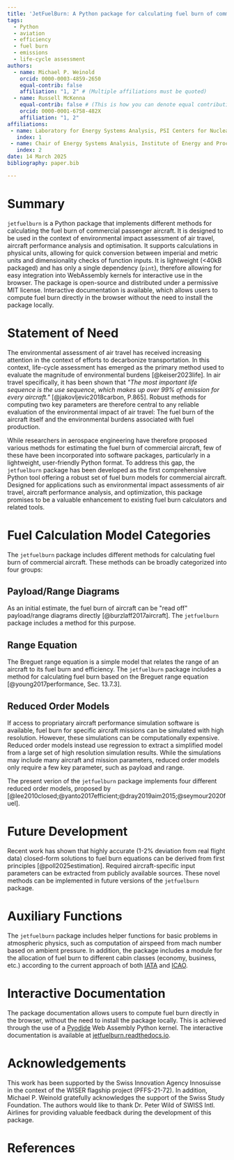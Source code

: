 ```yaml
---
title: 'JetFuelBurn: A Python package for calculating fuel burn of commercial aircraft.'
tags:
  - Python
  - aviation
  - efficiency
  - fuel burn
  - emissions
  - life-cycle assessment
authors:
  - name: Michael P. Weinold
    orcid: 0000-0003-4859-2650
    equal-contrib: false
    affiliation: "1, 2" # (Multiple affiliations must be quoted)
  - name: Russell McKenna
    equal-contrib: false # (This is how you can denote equal contributions between multiple authors)
    orcid: 0000-0001-6758-482X
    affiliation: "1, 2"
affiliations:
 - name: Laboratory for Energy Systems Analysis, PSI Centers for Nuclear Engineering \& Sciences and Energy \& Environmental Sciences, Villigen, Switzerland
   index: 1
 - name: Chair of Energy Systems Analysis, Institute of Energy and Process Engineering, Department of Mechanical and Process Engineering, ETH Zurich, Zurich, Switzerland
   index: 2
date: 14 March 2025
bibliography: paper.bib

---
```


# Summary

`jetfuelburn` is a Python package that implements different methods for calculating the fuel burn of commercial passenger aircraft. It is designed to be used in the context of environmental impact assessment of air travel, aircraft performance analysis and optimisation. It supports calculations in physical units, allowing for quick conversion between imperial and metric units and dimensionality checks of function inputs. It is lightweight (<40kB packaged) and has only a single dependency (`pint`), therefore allowing for easy integration into WebAssembly kernels for interactive use in the browser. The package is open-source and distributed under a permissive MIT license. Interactive documentation is available, which allows users to compute fuel burn directly in the browser without the need to install the package locally.

# Statement of Need

The environmental assessment of air travel has received increasing attention in the context of efforts to decarbonize transportation. In this context, life-cycle assessment has emerged as the primary method used to evaluate the magnitude of environmental burdens [@keiser2023life]. In air travel specifically, it has been shown that _"The most important life sequence is the use sequence, which makes up over 99\% of emission for every aircraft."_ [@jakovljevic2018carbon, P.865]. Robust methods for computing two key parameters are therefore central to any reliable evaluation of the environmental impact of air travel: The fuel burn of the aircraft itself and the environmental burdens associated with fuel production.

While researchers in aerospace engineering have therefore proposed various methods for estimating the fuel burn of commercial aircraft, few of these have been incorporated into software packages, particularly in a lightweight, user-friendly Python format. To address this gap, the `jetfuelburn` package has been developed as the first comprehensive Python tool offering a robust set of fuel burn models for commercial aircraft. Designed for applications such as environmental impact assessments of air travel, aircraft performance analysis, and optimization, this package promises to be a valuable enhancement to existing fuel burn calculators and related tools.

# Fuel Calculation Model Categories

The `jetfuelburn` package includes different methods for calculating fuel burn of commercial aircraft. These methods can be broadly categorized into four groups:

## Payload/Range Diagrams

As an initial estimate, the fuel burn of aircraft can be "read off" payload/range diagrams directly [@burzlaff2017aircraft]. The `jetfuelburn` package includes a method for this purpose.

## Range Equation

The Breguet range equation is a simple model that relates the range of an aircraft to its fuel burn and efficiency. The `jetfuelburn` package includes a method for calculating fuel burn based on the Breguet range equation [@young2017performance, Sec. 13.7.3].

## Reduced Order Models

If access to propriatary aircraft performance simulation software is available, fuel burn for specific aircraft missions can be simulated with high resolution. However, these simulations can be computationally expensive. Reduced order models instead use regression to extract a simplified model from a large set of high resolution simulation results. While the simulations may include many aircraft and mission parameters, reduced order models only require a few key parameter, such as payload and range. 

The present verion of the `jetfuelburn` package implements four different reduced order models, proposed by [@lee2010closed;@yanto2017efficient;@dray2019aim2015;@seymour2020fuel].

# Future Development

Recent work has shown that highly accurate (1-2% deviation from real flight data) closed-form solutions to fuel burn equations can be derived from first principles [@poll2025estimation]. Required aircraft-specific input parameters can be extracted from publicly available sources. These novel methods can be implemented in future versions of the `jetfuelburn` package. 

# Auxiliary Functions

The `jetfuelburn` package includes helper functions for basic problems in atmospheric physics, such as computation of airspeed from mach number based on ambient pressure. In addition, the package includes a module for the allocation of fuel burn to different cabin classes (economy, business, etc.) according to the current approach of both [IATA]((https://web.archive.org/web/20230526103741/https://www.iata.org/contentassets/139d686fa8f34c4ba7a41f7ba3e026e7/iata-rp-1726_passenger-co2.pdf)) and [ICAO]((https://web.archive.org/web/20240826103513/https://applications.icao.int/icec/Methodology%20ICAO%20Carbon%20Emissions%20Calculator_v13_Final.pdf)).

# Interactive Documentation

The package documentation allows users to compute fuel burn directly in the browser, without the need to install the package locally. This is achieved through the use of a [Pyodide](https://pyodide.org/en/stable/) Web Assembly Python kernel. The interactive documentation is available at [jetfuelburn.readthedocs.io](https://jetfuelburn.readthedocs.io).

# Acknowledgements

This work has been supported by the Swiss Innovation Agency Innosuisse in the context of the WISER flagship project (PFFS-21-72). In addition, Michael P. Weinold gratefully acknowledges the support of the Swiss Study Foundation. The authors would like to thank Dr. Peter Wild of SWISS Intl. Airlines for providing valuable feedback during the development of this package.

# References
